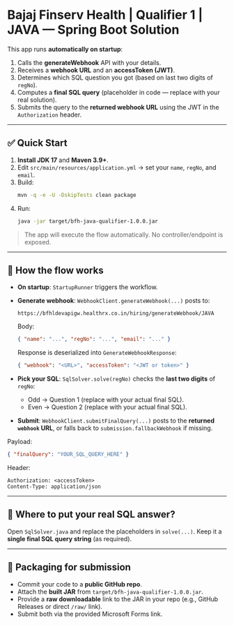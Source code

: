 # Bajaj Finserv Health | Qualifier 1 | JAVA — Spring Boot Solution

This app runs **automatically on startup**:
1. Calls the **generateWebhook** API with your details.
2. Receives a **webhook URL** and an **accessToken (JWT)**.
3. Determines which SQL question you got (based on last two digits of `regNo`).
4. Computes a **final SQL query** (placeholder in code — replace with your real solution).
5. Submits the query to the **returned webhook URL** using the JWT in the `Authorization` header.

---

## ✅ Quick Start

1. **Install JDK 17** and **Maven 3.9+**.
2. Edit `src/main/resources/application.yml` → set your `name`, `regNo`, and `email`.
3. Build:
   ```bash
   mvn -q -e -U -DskipTests clean package
   ```
4. Run:
   ```bash
   java -jar target/bfh-java-qualifier-1.0.0.jar
   ```

> The app will execute the flow automatically. No controller/endpoint is exposed.

---

## 🔧 How the flow works

- **On startup**: `StartupRunner` triggers the workflow.
- **Generate webhook**: `WebhookClient.generateWebhook(...)` posts to:
  ```
  https://bfhldevapigw.healthrx.co.in/hiring/generateWebhook/JAVA
  ```
  Body:
  ```json
  { "name": "...", "regNo": "...", "email": "..." }
  ```
  Response is deserialized into `GenerateWebhookResponse`:
  ```json
  { "webhook": "<URL>", "accessToken": "<JWT or token>" }
  ```

- **Pick your SQL**: `SqlSolver.solve(regNo)` checks the **last two digits** of `regNo`:
  - Odd → Question 1 (replace with your actual final SQL).
  - Even → Question 2 (replace with your actual final SQL).

- **Submit**: `WebhookClient.submitFinalQuery(...)` posts to the **returned `webhook` URL**, or falls back to `submission.fallbackWebhook` if missing.

Payload:
```json
{ "finalQuery": "YOUR_SQL_QUERY_HERE" }
```

Header:
```
Authorization: <accessToken>
Content-Type: application/json
```

---

## 🧩 Where to put your real SQL answer?

Open `SqlSolver.java` and replace the placeholders in `solve(...)`. Keep it a **single final SQL query string** (as required).

---

## 📝 Packaging for submission

- Commit your code to a **public GitHub repo**.
- Attach the **built JAR** from `target/bfh-java-qualifier-1.0.0.jar`.
- Provide a **raw downloadable** link to the JAR in your repo (e.g., GitHub Releases or direct `/raw/` link).
- Submit both via the provided Microsoft Forms link.